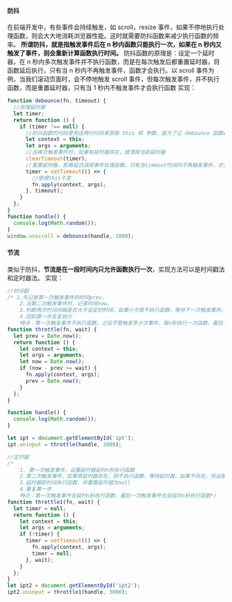 #### 防抖

在前端开发中，有些事件会持续触发，如 scroll，resize 事件，如果不停地执行处理函数，则会大大地消耗浏览器性能。这时就需要防抖函数来减少执行函数的频率。
**所谓防抖，就是指触发事件后在 n 秒内函数只能执行一次，如果在 n 秒内又触发了事件，则会重新计算函数执行时间。**
防抖函数的原理是：设定一个延时器，在 n 秒内多次触发事件并不执行函数，而是在每次触发后都重置延时器，将函数延后执行，只有当 n 秒内不再触发事件，函数才会执行。以 scroll 事件为例，当我们滚动页面时，会不停地触发 scroll 事件，但每次触发事件，并不执行函数，而是重置延时器，只有当 1 秒内不触发事件才会执行函数
实现：

```js
function debounce(fn, timeout) {
  //存储延时器
  let timer;
  return function () {
    if (timer !== null) {
      //防抖函数的代码使用这两行代码来获取 this 和 参数，是为了让 debounce 函数最终返回的函数 this 指向不变以及依旧能接受到 e 参数。
      let context = this;
      let args = arguments;
      //当再次触发事件时，如果有延时器存在，就清除当前延时器
      clearTimeout(timer);
      //重置延时器，即再延迟调用事件处理函数，只有当timeout时间内不再触发事件，才会执行函数
      timer = setTimeout(() => {
        //使得this不变
        fn.apply(context, args);
      }, timeout);
    }
  };
}
function handle() {
  console.log(Math.random());
}
window.onscroll = debounce(handle, 1000);
```

#### 节流

类似于防抖，**节流是在一段时间内只允许函数执行一次**，实现方法可以是时间戳法和定时器法。
实现：

```js
//时间戳
/* 1.先记录第一次触发事件的时间prev，
    2.当第二次触发事件时，记录时间now，
    3.判断两次时间间隔是否大于设定的时间，如果小于就不执行函数，等待下一次触发事件，如果大于就执行函数，并将时间轴后移，即把prev的值改为当前时间
    4.回到第一步反复执行 
    特点：第一次触发事件不执行函数，之后不管触发多少次事件，每n秒执行一次函数，最后一次触发事件不会执行*/
function throttle(fn, wait) {
  let prev = Date.now();
  return function () {
    let context = this;
    let args = arguments;
    let now = Date.now();
    if (now - prev >= wait) {
      fn.apply(context, args);
      prev = Date.now();
    }
  };
}

function handle() {
  console.log(Math.random());
}

let ipt = document.getElementById('ipt');
ipt.oninput = throttle(handle, 3000);

//定时器
/* 
    1. 第一次触发事件，设置延时器延时n秒执行函数
    2.第二次触发事件，如果原延时器存在，则不执行函数，等待延时器，如果不存在，则设置延时器延时n秒执行函数
    3.延时器到时间执行函数，并重置延时器为null
    4.重复第一步
    特点：第一次触发事件会延时n秒执行函数，最后一次触发事件也会延时n秒执行函数*/
function throttle1(fn, wait) {
  let timer = null;
  return function () {
    let context = this;
    let args = arguments;
    if (!timer) {
      timer = setTimeout(() => {
        fn.apply(context, args);
        timer = null;
      }, wait);
    }
  };
}
let ipt2 = document.getElementById('ipt2');
ipt2.oninput = throttle1(handle, 3000);
```
